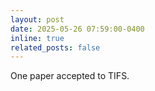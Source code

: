 ```yaml
---
layout: post
date: 2025-05-26 07:59:00-0400
inline: true
related_posts: false
---
```


One paper accepted to TIFS.
